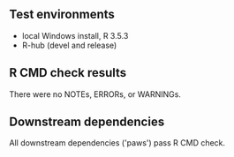 ## Test environments

* local Windows install, R 3.5.3
* R-hub (devel and release)

## R CMD check results

There were no NOTEs, ERRORs, or WARNINGs.

## Downstream dependencies

All downstream dependencies ('paws') pass R CMD check.
